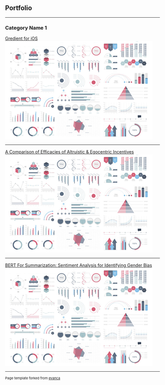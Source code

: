 ## Portfolio

---

### Category Name 1 

[Gredient for iOS](https://www.gredient-app.com/)
<img src="images/dummy_thumbnail.jpg?raw=true"/>

---
[A Comparison of Efficacies of Altruistic & Egocentric Incentives](/pdf/comparison_of_motivational_incentives_online.pdf)
<img src="images/dummy_thumbnail.jpg?raw=true"/>

---
[BERT For Summarization: Sentiment Analysis for Identifying Gender Bias](https://github.com/ikchau/BERT-Gender-Bias)
<img src="images/dummy_thumbnail.jpg?raw=true"/>

---

<p style="font-size:11px">Page template forked from <a href="https://github.com/evanca/quick-portfolio">evanca</a></p>
<!-- Remove above link if you don't want to attibute -->
